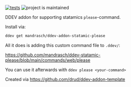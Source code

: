 [![tests](https://github.com/mandrasch/ddev-addon-statamic-please/actions/workflows/tests.yml/badge.svg)](https://github.com/mandrasch/ddev-addon-statamic-please/actions/workflows/tests.yml) ![project is maintained](https://img.shields.io/maintenance/yes/2022.svg)

DDEV addon for supporting statamics `please`-command. 

Install via:

```bash
ddev get mandrasch/ddev-addon-statamic-please
```

All it does is adding this custom command file to `.ddev/`:

https://github.com/mandrasch/ddev-statamic-please/blob/main/commands/web/please

You can use it afterwards with `ddev please <your-command>`

Created via https://github.com/drud/ddev-addon-template
